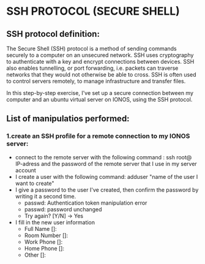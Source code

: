 # SSH PROTOCOL (SECURE SHELL)

## SSH protocol definition:

The Secure Shell (SSH) protocol is a method of sending commands securely to a computer on an unsecured network. SSH uses cryptography to authenticate with a key and encrypt connections between devices. SSH also enables tunnelling, or port forwarding, i.e. packets can traverse networks that they would not otherwise be able to cross. SSH is often used to control servers remotely, to manage infrastructure and transfer files.

In this step-by-step exercise, I've set up a secure connection between my computer and an ubuntu virtual server on IONOS, using the SSH protocol. 

## List of manipulatios performed:
### 1.create an SSH profile for a remote connection to my IONOS server: 
- connect to the remote server with the following command : ssh root@ IP-adress and the password of the remote server that I use in my server account
- I create a user with the following command: adduser "name of the user I want to create" 
- I give a password to the user I've created, then confirm the password by writing it a second time.
  - passwd: Authentication token manipulation error
  - passwd: password unchanged
  - Try again? [Y/N] -> Yes
- I fill in the new user information
  -  Full Name []: 
  -  Room Number []: 
  -  Work Phone []: 
  -  Home Phone []: 
  -  Other []: 
  



